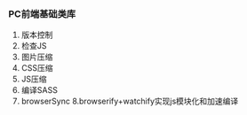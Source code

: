 
### PC前端基础类库
1. 版本控制 
2. 检查JS
3. 图片压缩
4. CSS压缩
5. JS压缩
6. 编译SASS
7. browserSync
8.browserify+watchify实现js模块化和加速编译 